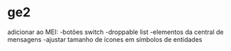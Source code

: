 ge2
===

adicionar ao MEI:
-botões switch
-droppable list
-elementos da central de mensagens
-ajustar tamanho de ícones em símbolos de entidades
